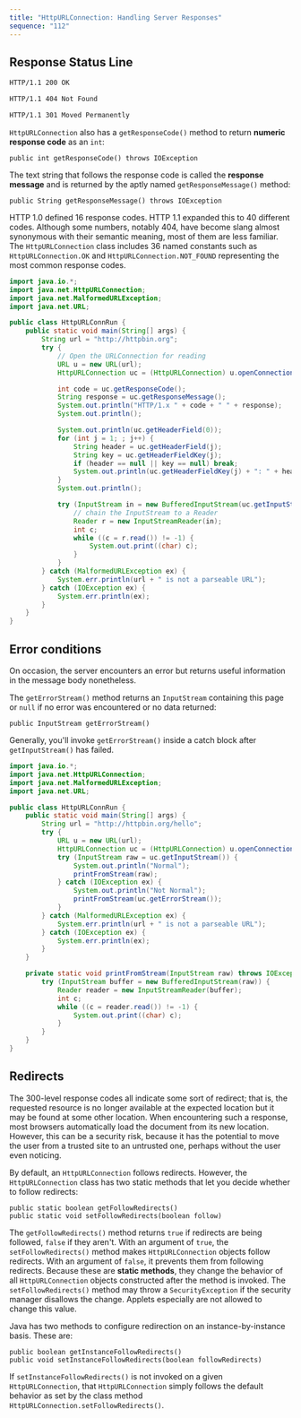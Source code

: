 ```yaml
---
title: "HttpURLConnection: Handling Server Responses"
sequence: "112"
---
```


## Response Status Line

```txt
HTTP/1.1 200 OK
```

```txt
HTTP/1.1 404 Not Found
```

```txt
HTTP/1.1 301 Moved Permanently
```

`HttpURLConnection` also has a `getResponseCode()` method to return **numeric response code** as an `int`:

```text
public int getResponseCode() throws IOException
```

The text string that follows the response code is called the **response message** and is returned by the aptly named `getResponseMessage()` method:

```text
public String getResponseMessage() throws IOException
```

HTTP 1.0 defined 16 response codes. HTTP 1.1 expanded this to 40 different codes. Although some numbers, notably 404, have become slang almost synonymous with their semantic meaning, most of them are less familiar. The `HttpURLConnection` class includes 36 named constants such as `HttpURLConnection.OK` and `HttpURLConnection.NOT_FOUND` representing the most common response codes.

```java
import java.io.*;
import java.net.HttpURLConnection;
import java.net.MalformedURLException;
import java.net.URL;

public class HttpURLConnRun {
    public static void main(String[] args) {
        String url = "http://httpbin.org";
        try {
            // Open the URLConnection for reading
            URL u = new URL(url);
            HttpURLConnection uc = (HttpURLConnection) u.openConnection();

            int code = uc.getResponseCode();
            String response = uc.getResponseMessage();
            System.out.println("HTTP/1.x " + code + " " + response);
            System.out.println();

            System.out.println(uc.getHeaderField(0));
            for (int j = 1; ; j++) {
                String header = uc.getHeaderField(j);
                String key = uc.getHeaderFieldKey(j);
                if (header == null || key == null) break;
                System.out.println(uc.getHeaderFieldKey(j) + ": " + header);
            }
            System.out.println();

            try (InputStream in = new BufferedInputStream(uc.getInputStream())) {
                // chain the InputStream to a Reader
                Reader r = new InputStreamReader(in);
                int c;
                while ((c = r.read()) != -1) {
                    System.out.print((char) c);
                }
            }
        } catch (MalformedURLException ex) {
            System.err.println(url + " is not a parseable URL");
        } catch (IOException ex) {
            System.err.println(ex);
        }
    }
}
```

## Error conditions

On occasion, the server encounters an error but returns useful information in the message body nonetheless.

The `getErrorStream()` method returns an `InputStream` containing this page or `null` if no error was encountered or no data returned:

```text
public InputStream getErrorStream()
```

Generally, you'll invoke `getErrorStream()` inside a catch block after `getInputStream()` has failed.

```java
import java.io.*;
import java.net.HttpURLConnection;
import java.net.MalformedURLException;
import java.net.URL;

public class HttpURLConnRun {
    public static void main(String[] args) {
        String url = "http://httpbin.org/hello";
        try {
            URL u = new URL(url);
            HttpURLConnection uc = (HttpURLConnection) u.openConnection();
            try (InputStream raw = uc.getInputStream()) {
                System.out.println("Normal");
                printFromStream(raw);
            } catch (IOException ex) {
                System.out.println("Not Normal");
                printFromStream(uc.getErrorStream());
            }
        } catch (MalformedURLException ex) {
            System.err.println(url + " is not a parseable URL");
        } catch (IOException ex) {
            System.err.println(ex);
        }
    }

    private static void printFromStream(InputStream raw) throws IOException {
        try (InputStream buffer = new BufferedInputStream(raw)) {
            Reader reader = new InputStreamReader(buffer);
            int c;
            while ((c = reader.read()) != -1) {
                System.out.print((char) c);
            }
        }
    }
}
```

## Redirects

The 300-level response codes all indicate some sort of redirect;
that is, the requested resource is no longer available at the expected location
but it may be found at some other location.
When encountering such a response, most browsers automatically load the document from its new location.
However, this can be a security risk,
because it has the potential to move the user from a trusted site to an untrusted one,
perhaps without the user even noticing.

By default, an `HttpURLConnection` follows redirects.
However, the `HttpURLConnection` class has two static methods that let you decide whether to follow redirects:

```text
public static boolean getFollowRedirects()
public static void setFollowRedirects(boolean follow)
```

The `getFollowRedirects()` method returns `true` if redirects are being followed, `false` if they aren't.
With an argument of `true`, the `setFollowRedirects()` method makes `HttpURLConnection` objects follow redirects.
With an argument of `false`, it prevents them from following redirects.
Because these are **static methods**,
they change the behavior of all `HttpURLConnection` objects constructed after the method is invoked.
The `setFollowRedirects()` method may throw a `SecurityException` if the security manager disallows the change.
Applets especially are not allowed to change this value.

Java has two methods to configure redirection on an instance-by-instance basis. These are:

```text
public boolean getInstanceFollowRedirects()
public void setInstanceFollowRedirects(boolean followRedirects)
```

If `setInstanceFollowRedirects()` is not invoked on a given `HttpURLConnection`,
that `HttpURLConnection` simply follows the default behavior
as set by the class method `HttpURLConnection.setFollowRedirects()`.

